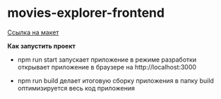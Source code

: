 # movies-explorer-frontend

[Ссылка на макет](https://disk.yandex.ru/d/hqKTEkyCRd4eVQ)

**Как запустить проект**

* npm run start
запускает приложение в режиме разработки
открывает приложение в браузере на http://localhost:3000

* npm run build
делает итоговую сборку приложения в папку build
оптимизируется весь код приложения

